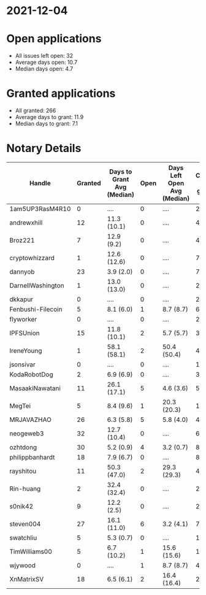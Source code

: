 2021-12-04
==========

# Open applications

- All issues left open: 32
- Average days open: 10.7
- Median days open: 4.7

# Granted applications

- All granted: 266
- Average days to grant: 11.9
- Median days to grant: 7.1

# Notary Details

| Handle            |   Granted | Days to Grant Avg (Median)   |   Open | Days Left Open Avg (Median)   |   Closed (no grant) |
|-------------------|-----------|------------------------------|--------|-------------------------------|---------------------|
| 1am5UP3RasM4R10   |         0 | ....                         |      0 | ....                          |                   2 |
| andrewxhill       |        12 | 11.3  (10.1)                 |      0 | ....                          |                  45 |
| Broz221           |         7 | 12.9  (9.2)                  |      0 | ....                          |                  48 |
| cryptowhizzard    |         1 | 12.6  (12.6)                 |      0 | ....                          |                   7 |
| dannyob           |        23 | 3.9  (2.0)                   |      0 | ....                          |                  76 |
| DarnellWashington |         1 | 13.0  (13.0)                 |      0 | ....                          |                   2 |
| dkkapur           |         0 | ....                         |      0 | ....                          |                   2 |
| Fenbushi-Filecoin |         5 | 8.1  (6.0)                   |      1 | 8.7  (8.7)                    |                  67 |
| flyworker         |         0 | ....                         |      0 | ....                          |                   2 |
| IPFSUnion         |        15 | 11.8  (10.1)                 |      2 | 5.7  (5.7)                    |                  33 |
| IreneYoung        |         1 | 58.1  (58.1)                 |      2 | 50.4  (50.4)                  |                   4 |
| jsonsivar         |         0 | ....                         |      0 | ....                          |                  13 |
| KodaRobotDog      |         2 | 6.9  (6.9)                   |      0 | ....                          |                   3 |
| MasaakiNawatani   |        11 | 26.1  (17.1)                 |      5 | 4.6  (3.6)                    |                  55 |
| MegTei            |         5 | 8.4  (9.6)                   |      1 | 20.3  (20.3)                  |                  10 |
| MRJAVAZHAO        |        26 | 6.3  (5.8)                   |      5 | 5.8  (4.0)                    |                  47 |
| neogeweb3         |        32 | 12.7  (10.4)                 |      0 | ....                          |                  62 |
| ozhtdong          |        30 | 5.2  (0.9)                   |      4 | 3.2  (0.7)                    |                  88 |
| philippbanhardt   |        18 | 7.9  (6.7)                   |      0 | ....                          |                  81 |
| rayshitou         |        11 | 50.3  (47.0)                 |      2 | 29.3  (29.3)                  |                  41 |
| Rin-huang         |         2 | 32.4  (32.4)                 |      0 | ....                          |                   2 |
| s0nik42           |         9 | 12.2  (2.5)                  |      0 | ....                          |                  27 |
| steven004         |        27 | 16.1  (11.0)                 |      6 | 3.2  (4.1)                    |                  73 |
| swatchliu         |         5 | 5.3  (0.7)                   |      0 | ....                          |                  17 |
| TimWilliams00     |         5 | 6.7  (10.2)                  |      1 | 15.6  (15.6)                  |                  10 |
| wjywood           |         0 | ....                         |      1 | 8.7  (8.7)                    |                   4 |
| XnMatrixSV        |        18 | 6.5  (6.1)                   |      2 | 16.4  (16.4)                  |                  28 |